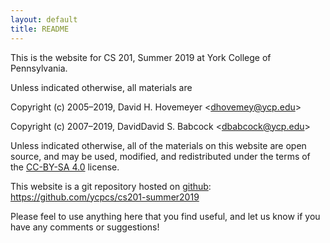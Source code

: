 ```yaml
---
layout: default
title: README
---
```


This is the website for CS 201, Summer 2019 at York College of
Pennsylvania.

Unless indicated otherwise, all materials are

Copyright (c) 2005&ndash;2019, David H. Hovemeyer &lt;<dhovemey@ycp.edu>&gt;

Copyright (c) 2007&ndash;2019, DavidDavid S. Babcock &lt;<dbabcock@ycp.edu>&gt;

Unless indicated otherwise, all of the materials on this website are open source, and may be used, modified, and redistributed under the terms of the [CC-BY-SA 4.0](http://creativecommons.org/licenses/by-sa/4.0/) license.

This website is a git repository hosted on [github](https://github.com): <https://github.com/ycpcs/cs201-summer2019>

Please feel to use anything here that you find useful,
and let us know if you have any comments or suggestions!
